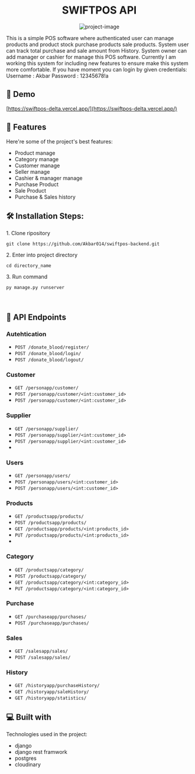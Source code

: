 <h1 align="center" id="title">SWIFTPOS API</h1>

<p align="center"><img src="https://www.drpos.in/wp-content/uploads/2023/04/dr-pos-banner-1.jpg" alt="project-image"></p>

<p id="description">This is a simple POS software where authenticated user can manage products and product stock purchase products sale products. System user can track total purchase and sale amount from History. System owner can add manager or cashier for manage this POS software. Currently I am working this system for including new features to ensure make this system more comfortable. If you have moment you can login by given credentials: Username : Akbar Password : 12345678!a</p>

<h2>🚀 Demo</h2>

[https://swiftpos-delta.vercel.app/](https://swiftpos-delta.vercel.app/)

  
  
<h2>🧐 Features</h2>

Here're some of the project's best features:

*   Product manage
*   Category manage
*   Customer manage
*   Seller manage
*   Cashier & manager manage
*   Purchase Product
*   Sale Product
*   Purchase & Sales history

<h2>🛠️ Installation Steps:</h2>

<p>1. Clone ripository</p>

```
git clone https://github.com/Akbar014/swiftpos-backend.git
```

<p>2. Enter into project directory</p>

```
cd directory_name
```

<p>3. Run command</p>

```
py manage.py runserver
```


<br>



## 🍰 API Endpoints

### Autehtication
- `POST /donate_blood/register/`
- `POST /donate_blood/login/`
- `POST /donate_blood/logout/`

### Customer
- `GET /personapp/customer/`
- `POST /personapp/customer/<int:customer_id>`
- `POST /personapp/customer/<int:customer_id>`

### Supplier
- `GET /personapp/supplier/`
- `POST /personapp/supplier/<int:customer_id>`
- `POST /personapp/supplier/<int:customer_id>`
- 
### Users
- `GET /personapp/users/`
- `POST /personapp/users/<int:customer_id>`
- `POST /personapp/users/<int:customer_id>`
  
### Products
- `GET /productsapp/products/`
- `POST /productsapp/products/`
- `GET /productsapp/products/<int:products_id>`
- `PUT /productsapp/products/<int:products_id>`
- 
### Category
- `GET /productsapp/category/`
- `POST /productsapp/category/`
- `GET /productsapp/category/<int:category_id>`
- `PUT /productsapp/category/<int:category_id>`

### Purchase
- `GET /purchaseapp/purchases/`
- `POST /purchaseapp/purchases/`

### Sales
- `GET /salesapp/sales/`
- `POST /salesapp/sales/`

### History
- `GET /historyapp/purchaseHistory/`
- `GET /historyapp/saleHistory/`
- `GET /historyapp/statistics/`


  
<h2>💻 Built with</h2>

Technologies used in the project:

*   django
*   django rest framwork
*   postgres
*   cloudinary
